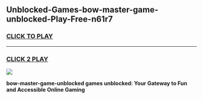 
## Unblocked-Games-bow-master-game-unblocked-Play-Free-n61r7
<h3>
<a href="https://premium76.site?title=bow-master-game-unblocked&ref=10A">CLICK TO PLAY</a></h3>
<hr>

<h3>
<a href="https://premium76.site?title=bow-master-game-unblocked&ref=10A">CLICK 2 PLAY</a>
  
</h3>

<a href="https://premium76.site?title=bow-master-game-unblocked&ref=10A"><img src="https://clearcache.store/games.png"></a>


**bow-master-game-unblocked games unblocked: Your Gateway to Fun and Accessible Online Gaming**
